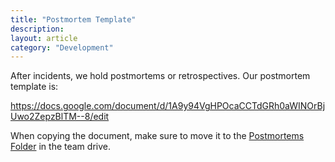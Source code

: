 ```yaml
---
title: "Postmortem Template"
description:
layout: article
category: "Development"
---
```


After incidents, we hold postmortems or retrospectives. Our postmortem template is:

<https://docs.google.com/document/d/1A9y94VgHPOcaCCTdGRh0aWINOrBjUwo2ZepzBlTM--8/edit>

When copying the document, make sure to move it to the [Postmortems Folder](https://drive.google.com/drive/folders/1ZdroGfCbGmeUPuCqiR8BetUhEXRfk4ui) in the team drive.
